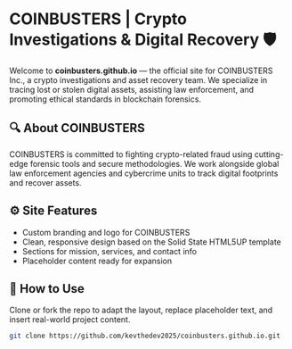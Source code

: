 # COINBUSTERS | Crypto Investigations & Digital Recovery 🛡️

Welcome to **coinbusters.github.io** — the official site for COINBUSTERS Inc., a crypto investigations and asset recovery team. We specialize in tracing lost or stolen digital assets, assisting law enforcement, and promoting ethical standards in blockchain forensics.

## 🔍 About COINBUSTERS
COINBUSTERS is committed to fighting crypto-related fraud using cutting-edge forensic tools and secure methodologies. We work alongside global law enforcement agencies and cybercrime units to track digital footprints and recover assets.

## ⚙️ Site Features
- Custom branding and logo for COINBUSTERS
- Clean, responsive design based on the Solid State HTML5UP template
- Sections for mission, services, and contact info
- Placeholder content ready for expansion

## 🚀 How to Use
Clone or fork the repo to adapt the layout, replace placeholder text, and insert real-world project content.

```bash
git clone https://github.com/kevthedev2025/coinbusters.github.io.git
